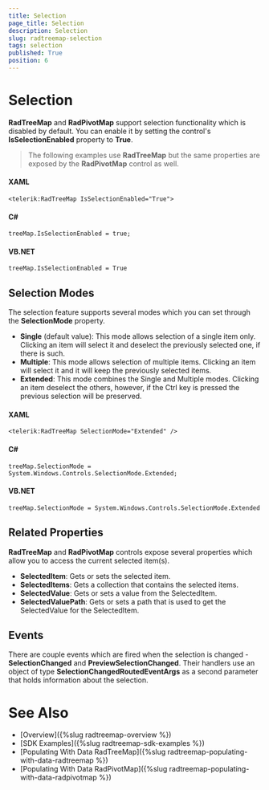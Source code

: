```yaml
---
title: Selection
page_title: Selection
description: Selection
slug: radtreemap-selection
tags: selection
published: True
position: 6
---
```


# Selection

__RadTreeMap__ and __RadPivotMap__ support selection functionality which is disabled by default. You can enable it by setting the control's __IsSelectionEnabled__ property to __True__.

> The following examples use __RadTreeMap__ but the same properties are exposed by the __RadPivotMap__ control as well.

#### __XAML__
	<telerik:RadTreeMap IsSelectionEnabled="True">

#### __C#__
	treeMap.IsSelectionEnabled = true;

#### __VB.NET__
	treeMap.IsSelectionEnabled = True
	

## Selection Modes

The selection feature supports several modes which you can set through the __SelectionMode__ property.
* __Single__ (default value): This mode allows selection of a single item only. Clicking an item will select it and deselect the previously selected one, if there is such.
* __Multiple__: This mode allows selection of multiple items. Clicking an item will select it and it will keep the previously selected items.
* __Extended__: This mode combines the Single and Multiple modes. Clicking an item deselect the others, however, if the Ctrl key is pressed the previous selection will be preserved.

#### __XAML__
	<telerik:RadTreeMap SelectionMode="Extended" />
	
#### __C#__
	treeMap.SelectionMode = System.Windows.Controls.SelectionMode.Extended;

#### __VB.NET__
	treeMap.SelectionMode = System.Windows.Controls.SelectionMode.Extended


## Related Properties

__RadTreeMap__ and __RadPivotMap__ controls expose several properties which allow you to access the current selected item(s).
* __SelectedItem__: Gets or sets the selected item.
* __SelectedItems__: Gets a collection that contains the selected items.
* __SelectedValue__: Gets or sets a value from the SelectedItem.
* __SelectedValuePath__: Gets or sets a path that is used to get the SelectedValue for the SelectedItem.


## Events

There are couple events which are fired when the selection is changed - __SelectionChanged__ and __PreviewSelectionChanged__. Their handlers use an object of type __SelectionChangedRoutedEventArgs__ as a second parameter that holds information about the selection.
	

# See Also
* [Overview]({%slug radtreemap-overview %})
* [SDK Examples]({%slug radtreemap-sdk-examples %})
* [Populating With Data RadTreeMap]({%slug radtreemap-populating-with-data-radtreemap %})
* [Populating With Data RadPivotMap]({%slug radtreemap-populating-with-data-radpivotmap %})